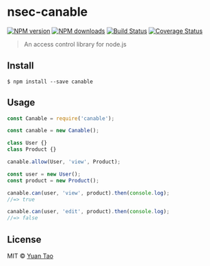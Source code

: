 # nsec-canable

[![NPM version](http://img.shields.io/npm/v/nsec-canable.svg?style=flat-square)](https://www.npmjs.com/package/nsec-canable)
[![NPM downloads](http://img.shields.io/npm/dm/nsec-canable.svg?style=flat-square)](https://www.npmjs.com/package/nsec-canable)
[![Build Status](http://img.shields.io/travis/taoyuan/nsec-canable/master.svg?style=flat-square)](https://travis-ci.org/taoyuan/nsec-canable)
[![Coverage Status](https://img.shields.io/coveralls/taoyuan/nsec-canable.svg?style=flat-square)](https://coveralls.io/taoyuan/nsec-canable)

> An access control library for node.js


## Install

```
$ npm install --save canable
```


## Usage

```js
const Canable = require('canable');

const canable = new Canable();

class User {}
class Product {}

canable.allow(User, 'view', Product);

const user = new User();
const product = new Product();

canable.can(user, 'view', product).then(console.log);
//=> true

canable.can(user, 'edit', product).then(console.log);
//=> false
```

## License

MIT © [Yuan Tao](https://gihub.com/canable)
